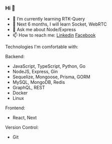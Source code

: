 ### Hi  👋 
- 🌱 I’m currently learning RTK-Query
- 🤔 Next 6 months, I will learn Socket, WebRTC 
- 💬 Ask me about Node/Express 
- 📫 How to reach me: [Linkedin](https://www.linkedin.com/in/imalimran/)  [Facebook](https://www.facebook.com/engr.aih/)


Technologies I'm comfortable with:

Backend:
- JavaScript, TypeScript, Python, Go
- NodeJS, Express, Gin
- Sequelize, Mongoose, Prisma, GORM
- MySQL, MongoDB, Redis
- GraphQL, REST
- Docker
- Linux

Frontend:
- React, Next

Version Control:
- Git
